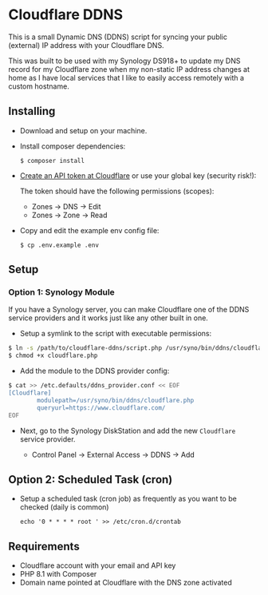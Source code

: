 # Cloudflare DDNS

This is a small Dynamic DNS (DDNS) script for syncing your public (external) IP address with your Cloudflare DNS.

This was built to be used with my Synology DS918+ to update my DNS record for my Cloudflare zone when my non-static IP address changes at home as I have local services that I like to easily access remotely with a custom hostname.

## Installing

* Download and setup on your machine.

* Install composer dependencies:

    `$ composer install`

* [Create an API token at Cloudflare](https://dash.cloudflare.com/profile/api-tokens) or use your global key (security risk!):

    The token should have the following permissions (scopes):
    
    * Zones -> DNS  -> Edit
    * Zones -> Zone -> Read

* Copy and edit the example env config file:

    `$ cp .env.example .env`

## Setup

### Option 1: Synology Module

If you have a Synology server, you can make Cloudflare one of the DDNS service providers and it works just like any other built in one.

* Setup a symlink to the script with executable permissions:

```bash
$ ln -s /path/to/cloudflare-ddns/script.php /usr/syno/bin/ddns/cloudflare.php
$ chmod +x cloudflare.php
```

* Add the module to the DDNS provider config:

```bash
$ cat >> /etc.defaults/ddns_provider.conf << EOF
[Cloudflare]
        modulepath=/usr/syno/bin/ddns/cloudflare.php
        queryurl=https://www.cloudflare.com/
EOF
```

* Next, go to the Synology DiskStation and add the new `Cloudflare` service provider.

    * Control Panel -> External Access -> DDNS -> Add

## Option 2: Scheduled Task (cron)

* Setup a scheduled task (cron job) as frequently as you want to be checked (daily is common)

    `echo '0 * * * * root ' >> /etc/cron.d/crontab`

## Requirements

* Cloudflare account with your email and API key
* PHP 8.1 with Composer
* Domain name pointed at Cloudflare with the DNS zone activated
